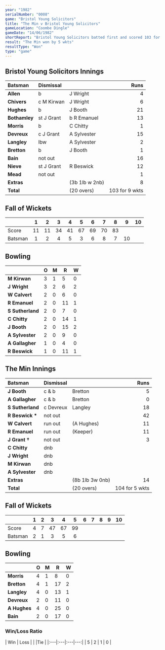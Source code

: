 ```yaml
---
year: "1982"
serialNumber: "0008"
game: "Bristol Young Solicitors" 
title: "The Min v Bristol Young Solicitors"
gameLocation: "Coombe Dingle"
gameDate: "14/06/1982"
shortReport: "Bristol Young Solicitors batted first and scored 103 for 9 wkts. The Min replied with 82 all out"
result: "The Min won by 5 wkts"
resultType: "Won"
type: "game"
---
```


## Bristol Young Solicitors Innings

| Batsman | Dismissal |  | Runs |
|:---|:---|---|---:|
| **Allen** | b | J Wright | 4 | 
| **Chivers** | c M Kirwan | J Wright | 6 | 
| **Hughes** | b | J Booth | 21 | 
| **Bothamley** | st J Grant | b R Emanuel | 13 | 
| **Morris** | b | C Chitty | 1 | 
| **Devreux** | c J Grant | A Sylvester | 15 | 
| **Langley** | lbw | A Sylvester | 2 | 
| **Bretton** | b | J Booth | 1 | 
| **Bain** | not out | | 16 | 
| **Nieve** | st J Grant | R Beswick | 12 | 
| **Mead** | not out | | 1 | 
| **Extras** | | (3b 1lb w 2nb) | 8 | 
| **Total** | | (20 overs) | 103 for 9 wkts| 

## Fall of Wickets

| | 1 | 2 | 3 | 4 | 5 | 6 | 7 | 8 | 9 | 10 |
|---|:---:|:---:|:---:|:---:|:---:|:---:|:---:|:---:|:---:|:---:|
| Score | 11 | 11 | 34 | 41 | 67 | 69 | 70 | 83 | | |
| Batsman | 1 | 2 | 4 | 5 | 3 | 6 | 8 | 7 | 10 |

## Bowling

| | O | M | R | W |
|---|---|---|---|---|
| **M Kirwan** | 3 | 1 | 5 | 0 |
| **J Wright** | 3 | 2 | 6 | 2 |
| **W Calvert** | 2 | 0 | 6 | 0 |
| **R Emanuel** | 2 | 0 | 11 | 1 |
| **S Sutherland** | 2 | 0 | 7 | 0 |
| **C Chitty** | 2 | 0 | 14 | 1 |
| **J Booth** | 2 | 0 | 15 | 2 |
| **A Sylvester** | 2 | 0 | 9 | 0 |
| **A Gallagher** | 1 | 0 | 4 | 0 |
| **R Beswick** | 1 | 0 | 11 | 1 |

## The Min Innings

| Batsman | Dismissal |  | Runs |
|:---|:---|---|---:|
| **J Booth** | c & b | Bretton | 5 | 
| **A Gallagher** | c & b | Bretton | 0 | 
| **S Sutherland** | c Devreux | Langley | 18 |
| **R Beswick &#42;** | not out | | 42 |
| **W Calvert** | run out | (A Hughes) | 11 |
| **R Emanuel** | run out | (Keeper) | 11 |
| **J Grant &#8224;** | not out | | 3 |
| **C Chitty** | dnb | | |
| **J Wright** | dnb | | |
| **M Kirwan** | dnb | | |
| **A Sylvester** | dnb | | |
| **Extras** | | (8b 1lb 3w 0nb) | 14 | |
| **Total** | | (20 overs) | 104 for 5 wkts| |

## Fall of Wickets

| | 1 | 2 | 3 | 4 | 5 | 6 | 7 | 8 | 9 | 10 |
|---|:---:|:---:|:---:|:---:|:---:|:---:|:---:|:---:|:---:|:---:|
| Score | 4 | 7 | 47 | 67 | 99 | | | | | |
| Batsman | 2 | 1 | 3 | 5 | 6 | | | | | |

## Bowling

| | O | M | R | W |
|---|---|---|---|---|
| **Morris** | 4 | 1 | 8 | 0 |
| **Bretton** | 4 | 1 | 17 | 2 |
| **Langley** | 4 | 0 | 13 | 1 |
| **Devreux** | 2 | 0 | 11 | 0 |
| **A Hughes** | 4 | 0 | 25 | 0 |
| **Bain** | 2 | 0 | 17 | 0 |

### Win/Loss Ratio

| Win | Loss |  |  |Tie |
|:---|:---|:---|---:|
| 5 | 2 | 1 | 0 |
